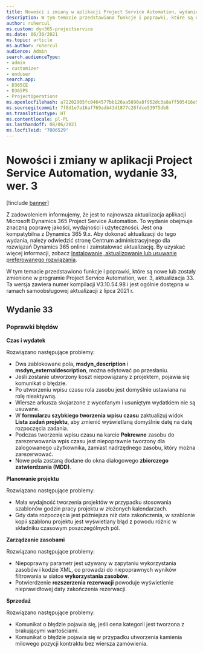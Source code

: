 ```yaml
---
title: Nowości i zmiany w aplikacji Project Service Automation, wydanie 33, wer. 3
description: W tym temacie przedstawiono funkcje i poprawki, które są dostępne w programie Project Service Automation, aktualizacja 33, wer. 3.
author: ruhercul
ms.custom: dyn365-projectservice
ms.date: 06/30/2021
ms.topic: article
ms.author: ruhercul
audience: Admin
search.audienceType:
- admin
- customizer
- enduser
search.app:
- D365CE
- D365PS
- ProjectOperations
ms.openlocfilehash: a72202905fc0464577bb126aa5890a8f952dc3a8aff505416e535b42b53df7db
ms.sourcegitcommit: 7f8d1e7a16af769adb43d1877c28fdce53975db8
ms.translationtype: HT
ms.contentlocale: pl-PL
ms.lasthandoff: 08/06/2021
ms.locfileid: "7006529"
---
```

# <a name="whats-new-or-changed-in-project-service-automation-update-release-33-v3"></a>Nowości i zmiany w aplikacji Project Service Automation, wydanie 33, wer. 3

[!include [banner](../includes/psa-now-project-operations.md)]

Z zadowoleniem informujemy, że jest to najnowsza aktualizacja aplikacji Microsoft Dynamics 365 Project Service Automation. To wydanie obejmuje znaczną poprawę jakości, wydajności i użyteczności. Jest ona kompatybilna z Dynamics 365 9.x. Aby dokonać aktualizacji do tego wydania, należy odwiedzić stronę Centrum administracyjnego dla rozwiązań Dynamics 365 online i zainstalować aktualizację. By uzyskać więcej informacji, zobacz [Instalowanie, aktualizowanie lub usuwanie preferowanego rozwiązania](/power-platform/admin/install-remove-preferred-solution).

W tym temacie przedstawiono funkcje i poprawki, które są nowe lub zostały zmienione w programie Project Service Automation, wer. 3, aktualizacja 33. Ta wersja zawiera numer kompilacji V3.10.54.98 i jest ogólnie dostępna w ramach samoobsługowej aktualizacji z lipca 2021 r.

## <a name="update-release-33"></a>Wydanie 33

### <a name="bug-fixes"></a>Poprawki błędów

**Czas i wydatek**

Rozwiązano następujące problemy:

- Dwa zablokowane pola, **msdyn_description** i **msdyn_externaldescription**, można edytować po przesłaniu.
- Jeśli zostanie utworzony koszt niepowiązany z projektem, pojawia się komunikat o błędzie.
- Po utworzeniu wpisu czasu rola zasobu jest domyślnie ustawiana na rolę nieaktywną.
- Wiersze arkusza skojarzone z wycofanym i usuniętym wydatkiem nie są usuwane.
- W **formularzu szybkiego tworzenia wpisu czasu** zaktualizuj widok **Lista zadań projektu**, aby zmienić wyświetlaną domyślnie datę na datę rozpoczęcia zadania.
- Podczas tworzenia wpisu czasu na karcie **Pokrewne** zasobu do zarezerwowania wpis czasu jest niepoprawnie tworzony dla zalogowanego użytkownika, zamiast nadrzędnego zasobu, który można zarezerwować.
- Nowe pola zostaną dodane do okna dialogowego **zbiorczego zatwierdzania (MDD)**.

**Planowanie projektu**

Rozwiązano następujące problemy:
- Mała wydajność tworzenia projektów w przypadku stosowania szablonów godzin pracy projektu w złożonych kalendarzach.
- Gdy data rozpoczęcia jest późniejsza niż data zakończenia, w szablonie kopii szablonu projektu jest wyświetlany błąd z powodu różnic w składniku czasowym poszczególnych pól.

**Zarządzanie zasobami**

Rozwiązano następujące problemy:
- Niepoprawny parametr jest używany w zapytaniu wykorzystania zasobów i kodzie XML, co prowadzi do niepoprawnych wyników filtrowania w siatce **wykorzystania zasobów**.
- Potwierdzenie **rozszerzenia rezerwacji** powoduje wyświetlenie nieprawidłowej daty zakończenia rezerwacji.

**Sprzedaż**

Rozwiązano następujące problemy:
- Komunikat o błędzie pojawia się, jeśli cena kategorii jest tworzona z brakującymi wartościami.
- Komunikat o błędzie pojawia się w przypadku utworzenia kamienia milowego pozycji kontraktu bez wiersza zamówienia.

